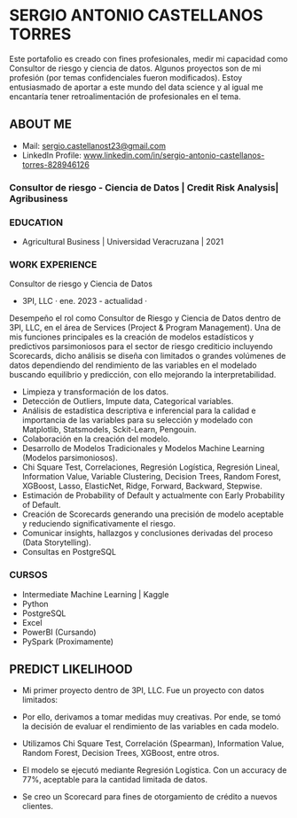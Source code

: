 # SERGIO ANTONIO CASTELLANOS TORRES

Este portafolio es creado con fines profesionales, medir mi capacidad como Consultor de riesgo y ciencia de datos. Algunos proyectos son de mi profesión (por temas confidenciales fueron modificados).
Estoy entusiasmado de aportar a este mundo del data science y al igual me encantaría tener retroalimentación de profesionales en el tema.

## ABOUT ME
- Mail: sergio.castellanost23@gmail.com
- LinkedIn Profile: www.linkedin.com/in/sergio-antonio-castellanos-torres-828946126

### Consultor de riesgo - Ciencia de Datos | Credit Risk Analysis| Agribusiness

### EDUCATION
- Agricultural Business | Universidad Veracruzana | 2021

### WORK EXPERIENCE 
 
Consultor de riesgo y Ciencia de Datos 
- 3PI, LLC · ene. 2023 - actualidad ·

Desempeño el rol como Consultor de Riesgo y Ciencia de Datos dentro de 3PI, LLC, en el área de Services (Project & Program Management). Una de mis funciones principales es la creación de modelos estadísticos y predictivos parsimoniosos para el sector de riesgo crediticio incluyendo Scorecards, dicho análisis se diseña con limitados o grandes volúmenes de datos dependiendo del rendimiento de las variables en el modelado buscando equilibrio y predicción, con ello mejorando la interpretabilidad.

- Limpieza y transformación de los datos.
- Detección de Outliers, Impute data, Categorical variables.
- Análisis de estadística descriptiva e inferencial para la calidad e importancia de las variables para su selección y modelado con Matplotlib, Statsmodels, Sckit-Learn, Pengouin. 
- Colaboración en la creación del modelo.
- Desarrollo de Modelos Tradicionales y Modelos Machine Learning (Modelos parsimoniosos).
- Chi Square Test, Correlaciones, Regresión Logística, Regresión Lineal, Information Value, Variable Clustering, Decision Trees, Random Forest, XGBoost, Lasso, ElasticNet, Ridge, Forward, Backward, Stepwise.
- Estimación de Probability of Default y actualmente con Early Probability of Default. 
- Creación de Scorecards generando una precisión de modelo aceptable y reduciendo significativamente el riesgo.
- Comunicar insights, hallazgos y conclusiones derivadas del proceso (Data Storytelling).
- Consultas en PostgreSQL

### CURSOS
- Intermediate Machine Learning | Kaggle
- Python
- PostgreSQL
- Excel
- PowerBI (Cursando)
- PySpark (Proximamente)


## PREDICT LIKELIHOOD

- Mi primer proyecto dentro de 3PI, LLC. Fue un proyecto con datos limitados:

- Por ello, derivamos a tomar medidas muy creativas. Por ende, se tomó la decisión de evaluar el rendimiento de las variables en cada modelo.
- Utilizamos Chi Square Test, Correlación (Spearman), Information Value, Random Forest, Decision Trees, XGBoost, entre otros.
- El modelo se ejecutó mediante Regresión Logística. Con un accuracy de 77%, aceptable para la cantidad limitada de datos.
- Se creo un Scorecard para fines de otorgamiento de crédito a nuevos clientes.
